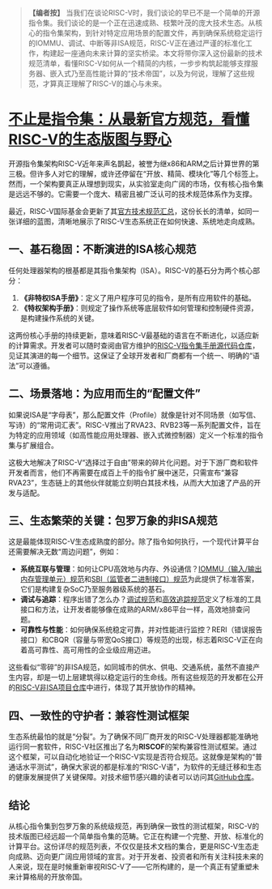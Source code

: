 > **【编者按】**
> 当我们在谈论RISC-V时，我们谈论的早已不是一个简单的开源指令集。我们谈论的是一个正在迅速成熟、枝繁叶茂的庞大技术生态。从核心的指令集架构，到针对特定应用场景的配置文件，再到确保系统稳定运行的IOMMU、调试、中断等非ISA规范，RISC-V正在通过严谨的标准化工作，构建起一座通向未来计算的坚实桥梁。本文将带你深入这份最新的技术规范清单，看懂RISC-V如何从一个精简的内核，一步步构筑起能够支撑服务器、嵌入式乃至高性能计算的“技术帝国”，以及为何说，理解了这些规范，才算真正理解了RISC-V的雄心与未来。

# [不止是指令集：从最新官方规范，看懂RISC-V的生态版图与野心](20250701-riscv-specs.mp3)

开源指令集架构RISC-V近年来声名鹊起，被誉为继x86和ARM之后计算世界的第三极。但许多人对它的理解，或许还停留在“开放、精简、模块化”等几个标签上。然而，一个架构要真正从理想到现实，从实验室走向广阔的市场，仅有核心指令集是远远不够的。它需要一个庞大、精密且被广泛认可的技术规范体系作为支撑。

最近，RISC-V国际基金会更新了其[官方技术规范汇总](https://lf-riscv.atlassian.net/wiki/spaces/HOME/pages/16154769/RISC-V+Technical+Specifications)，这份长长的清单，如同一张详细的蓝图，清晰地展示了RISC-V生态系统正在如何快速、系统地走向成熟。

## **一、基石稳固：不断演进的ISA核心规范**

任何处理器架构的根基都是其指令集架构（ISA）。RISC-V的基石分为两个核心部分：
1.  **《非特权ISA手册》**：定义了用户程序可见的指令，是所有应用软件的基础。
2.  **《特权架构手册》**：则规定了操作系统等底层软件如何管理和控制硬件资源，是构建操作系统的关键。

这两份核心手册的持续更新，意味着RISC-V最基础的语言在不断进化，以适应新的计算需求。开发者可以随时查阅由官方维护的[RISC-V指令集手册源代码仓库](https://github.com/riscv/riscv-isa-manual)，见证其演进的每一个细节。这保证了全球开发者和厂商都有一个统一、明确的“语法”可以遵循。

## **二、场景落地：为应用而生的“配置文件”**

如果说ISA是“字母表”，那么配置文件（Profile）就像是针对不同场景（如写信、写诗）的“常用词汇表”。RISC-V推出了RVA23、RVB23等一系列配置文件，旨在为特定的应用领域（如高性能应用处理器、嵌入式微控制器）定义一个标准的指令集与扩展组合。

这极大地解决了RISC-V“选择过于自由”带来的碎片化问题。对于下游厂商和软件开发者而言，他们不再需要在成百上千的指令扩展中迷茫，只需宣布“兼容RVA23”，生态链上的其他伙伴就能立刻明白其技术栈，从而大大加速了产品的开发与适配。

## **三、生态繁荣的关键：包罗万象的非ISA规范**

这是最能体现RISC-V生态成熟度的部分。除了指令如何执行，一个现代计算平台还需要解决无数“周边问题”，例如：

*   **系统互联与管理**：如何让CPU高效地与内存、外设通信？[IOMMU（输入/输出内存管理单元）规范](https://drive.google.com/file/d/1kVapIJPXUUNFQv_yauCDgtWzMvpgh6C2/view?usp=drive_link)和[SBI（监管者二进制接口）规范](https://drive.google.com/file/d/1U2kwjqxXgDONXk_-ZDTYzvsV-F_8ylEH/view?usp=drive_link)为此提供了标准答案，它们是构建复杂SoC乃至服务器级系统的基石。
*   **调试与追踪**：程序出错了怎么办？[调试规范](https://drive.google.com/file/d/1h_f9NgB_8m2fS6uCnKP1Oho-3x1MpBEl/view?usp=drive_link)和[高效追踪规范](https://drive.google.com/file/d/1iijHsZB7YXW0A2HuuzHo5QTZSKrO_KbW/view?usp=drive_link)定义了标准的工具接口和方法，让开发者能够像在成熟的ARM/x86平台一样，高效地排查问题。
*   **可靠性与性能**：如何确保系统稳定可靠，并对性能进行监控？RERI（错误报告接口）和CBQR（容量与带宽QoS接口）等规范的出现，标志着RISC-V正在向着高可靠性、高可用性的企业级应用迈进。

这些看似“零碎”的非ISA规范，如同城市的供水、供电、交通系统，虽然不直接产生内容，却是一切上层建筑得以稳定运行的生命线。所有这些规范的开发都在公开的[RISC-V非ISA项目仓库](https://github.com/riscv-non-isa)中进行，体现了其开放协作的精神。

## **四、一致性的守护者：兼容性测试框架**

生态系统最怕的就是“分裂”。为了确保不同厂商开发的RISC-V处理器都能准确地运行同一套软件，RISC-V社区推出了名为**RISCOF**的架构兼容性测试框架。通过这个框架，可以自动化地验证一个RISC-V实现是否符合规范。这就像是架构的“普通话水平测试”，确保大家说的都是标准的“RISC-V语”，为软件的无缝迁移和生态的健康发展提供了关键保障。对技术细节感兴趣的读者可以访问其[GitHub仓库](https://github.com/riscv-non-isa/riscof)。

## **结论**

从核心指令集到包罗万象的系统级规范，再到确保一致性的测试框架，RISC-V的技术版图已经远超一个简单指令集的范畴。它正在构建一个完整、开放、标准化的计算平台。这份详尽的规范列表，不仅仅是技术文档的集合，更是RISC-V生态走向成熟、迈向更广阔应用领域的宣言。对于开发者、投资者和所有关注科技未来的人来说，现在是时候重新审视RISC-V了——它所构建的，是一个真正有望重塑未来计算格局的开放帝国。